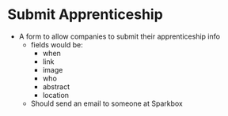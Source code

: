 # Submit Apprenticeship
* A form to allow companies to submit their apprenticeship info
    * fields would be:
        -  when
        -  link
        -  image
        -  who
        -  abstract
        -  location
    * Should send an email to someone at Sparkbox